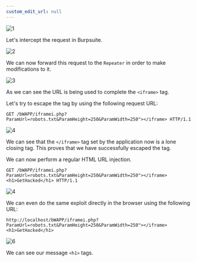 ```yaml
---
custom_edit_url: null
---
```


![1](https://github.com/Knign/Write-ups/assets/110326359/2c6cebae-2df1-40d6-b57b-6f04d890c8d8)

Let's intercept the request in Burpsuite.

![2](https://github.com/Knign/Write-ups/assets/110326359/2105e054-77f8-4d7d-944b-baf9743c029f)

We can now forward this request to the `Repeater` in order to make modifications to it.

![3](https://github.com/Knign/Write-ups/assets/110326359/cf370f62-63e4-47b5-9d53-a8b5b191a0fb)

As we can see the URL is being used to complete the `<iframe>` tag.

Let's try to escape the tag by using the following request URL:

```
GET /bWAPP/iframei.php?ParamUrl=robots.txt&ParamHeight=250&ParamWidth=250"></iframe> HTTP/1.1
```

![4](https://github.com/Knign/Write-ups/assets/110326359/920657f0-9e30-4d22-aa21-0b9e924b67b2)

We can see that the `</iframe>` tag set by the application now is a lone closing tag. This proves that we have successfully escaped the tag.

We can now perform a regular HTML URL injection.

```
GET /bWAPP/iframei.php?ParamUrl=robots.txt&ParamHeight=250&ParamWidth=250"></iframe><h1>GetHacked</h1> HTTP/1.1
```

![4](https://github.com/Knign/Write-ups/assets/110326359/06bbc5ef-0288-49fa-b37e-2a996a195a3a)

We can even do the same exploit directly in the browser using the following URL:

```
http://localhost/bWAPP/iframei.php?ParamUrl=robots.txt&ParamHeight=250&ParamWidth=250"></iframe><h1>GetHacked</h1>
```

![6](https://github.com/Knign/Write-ups/assets/110326359/7b3b8f4c-c065-45ef-92b4-a13becc853b3)

We can see our message `<h1>` tags.
